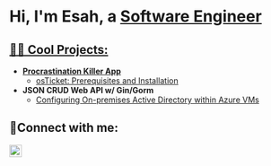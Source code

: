<h1>Hi, I'm Esah, a <a href="https://linkedin.com/in/Esah-Nadeem">Software Engineer</h1>

<h2>👨‍💻 Cool Projects:</h2>

- <b>Procrastination Killer App</b>
  - [osTicket: Prerequisites and Installation](https://github.com/esah31/go-productivtiy-app)
- <b>JSON CRUD Web API w/ Gin/Gorm</b>
  - [Configuring On-premises Active Directory within Azure VMs](https://github.com/esah31/go-crud-api)

<h2>🤳Connect with me:</h2>

[<img align="left" alt="Esah-Nadeem | LinkedIn" width="22px" src="https://cdn.jsdelivr.net/npm/simple-icons@v3/icons/linkedin.svg" />][linkedin]

[linkedin]: https://www.linkedin.com/in/esah-nadeem/..
